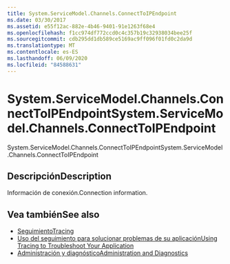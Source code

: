 ```yaml
---
title: System.ServiceModel.Channels.ConnectToIPEndpoint
ms.date: 03/30/2017
ms.assetid: e55f12ac-882e-4b46-9401-91e1263f68e4
ms.openlocfilehash: f1cc974df772ccd0c4c357b19c32938034bee25f
ms.sourcegitcommit: cdb295dd1db589ce5169ac9ff096f01fd0c2da9d
ms.translationtype: MT
ms.contentlocale: es-ES
ms.lasthandoff: 06/09/2020
ms.locfileid: "84588631"
---
```

# <a name="systemservicemodelchannelsconnecttoipendpoint"></a><span data-ttu-id="cc8ef-102">System.ServiceModel.Channels.ConnectToIPEndpoint</span><span class="sxs-lookup"><span data-stu-id="cc8ef-102">System.ServiceModel.Channels.ConnectToIPEndpoint</span></span>
<span data-ttu-id="cc8ef-103">System.ServiceModel.Channels.ConnectToIPEndpoint</span><span class="sxs-lookup"><span data-stu-id="cc8ef-103">System.ServiceModel.Channels.ConnectToIPEndpoint</span></span>  
  
## <a name="description"></a><span data-ttu-id="cc8ef-104">Descripción</span><span class="sxs-lookup"><span data-stu-id="cc8ef-104">Description</span></span>  
 <span data-ttu-id="cc8ef-105">Información de conexión.</span><span class="sxs-lookup"><span data-stu-id="cc8ef-105">Connection information.</span></span>  
  
## <a name="see-also"></a><span data-ttu-id="cc8ef-106">Vea también</span><span class="sxs-lookup"><span data-stu-id="cc8ef-106">See also</span></span>

- [<span data-ttu-id="cc8ef-107">Seguimiento</span><span class="sxs-lookup"><span data-stu-id="cc8ef-107">Tracing</span></span>](index.md)
- [<span data-ttu-id="cc8ef-108">Uso del seguimiento para solucionar problemas de su aplicación</span><span class="sxs-lookup"><span data-stu-id="cc8ef-108">Using Tracing to Troubleshoot Your Application</span></span>](using-tracing-to-troubleshoot-your-application.md)
- [<span data-ttu-id="cc8ef-109">Administración y diagnóstico</span><span class="sxs-lookup"><span data-stu-id="cc8ef-109">Administration and Diagnostics</span></span>](../index.md)
